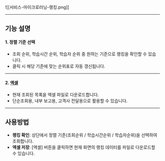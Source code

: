 
![[서비스-마이크로러닝-랭킹.png]]

***

## 기능 설명

#### 1. 정렬 기준 선택
- 조회 순위, 학습시간 순위, 학습자 순위 중 원하는 기준으로 랭킹을 확인할 수 있습니다.  
- 클릭 시 해당 기준에 맞는 순위표로 자동 갱신됩니다.  

***

#### 2. [엑셀](엑셀.md)
- 현재 조회된 목록을 엑셀 파일로 다운로드합니다.  
- 단순조회용, 내부 보고용, 고객사 전달용으로 활용할 수 있습니다.  

***

## 사용방법

- **랭킹 확인**: 상단에서 정렬 기준(조회순위 / 학습시간순위 / 학습자순위)을 선택하여 조회합니다.  
- **엑셀 저장**: [엑셀] 버튼을 클릭하면 현재 화면의 랭킹 데이터를 파일로 다운로드할 수 있습니다.  

